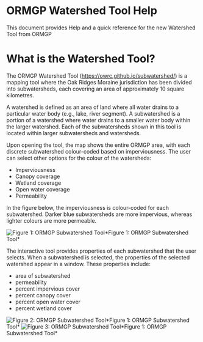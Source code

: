 # ORMGP Watershed Tool Help

This document provides Help and a quick reference for the new Watershed Tool from ORMGP

# What is the Watershed Tool?

The ORMGP Watershed Tool (https://owrc.github.io/subwatershed/) is a mapping tool where the Oak Ridges Moraine jurisdiction has been divided into subwatersheds, each covering an area of approximately 10 square kilometres.

A watershed is defined as an area of land where all water drains to a particular water body (e.g., lake, river segment).  A subwatershed is a portion of a watershed where water drains to a smaller water body within the larger watershed. Each of the subwatersheds shown in this tool is located within larger subwatersheds and watersheds.  

Upon opening the tool, the map shows the entire ORMGP area, with each discrete subwatershed colour-coded based on imperviousness. The user can select other options for the colour of the watersheds: 
- Imperviousness
- Canopy coverage 
- Wetland coverage 
- Open water coverage 
- Permeability 

In the figure below, the imperviousness is colour-coded for each subwatershed.  Darker blue subwatersheds are more impervious, whereas lighter colours are more permeable. 

![*Figure 1: ORMGP Subwatershed Tool*](https://raw.githubusercontent.com/SteveShikaze/WatershedToolAbout/main/images/Subwatershed1.PNG)\*Figure 1: ORMGP Subwatershed Tool*

The interactive tool provides properties of each subwatershed that the user selects.  When a subwatershed is selected, the properties of the selected watershed appear in a window. These properties include:
- area of subwatershed
- permeability
- percent impervious cover
- percent canopy cover
- percent open water cover 
- percent wetland cover

![*Figure 2: ORMGP Subwatershed Tool*](https://raw.githubusercontent.com/SteveShikaze/WatershedToolAbout/main/images/Subwatershed2.PNG)\*Figure 1: ORMGP Subwatershed Tool*
![*Figure 3: ORMGP Subwatershed Tool*](https://raw.githubusercontent.com/SteveShikaze/WatershedToolAbout/main/images/Subwatershed2.PNG)\*Figure 1: ORMGP Subwatershed Tool*




